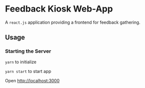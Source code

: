 # Feedback Kiosk Web-App

A `react.js` application providing a frontend for feedback gathering.

## Usage

### Starting the Server

`yarn` to initialize

`yarn start` to start app

Open [http://localhost:3000](http://localhost:3000)
